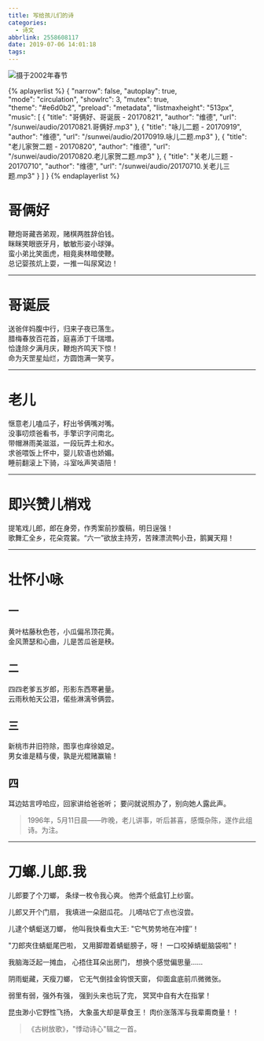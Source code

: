 ```yaml
---
title: 写给孩儿们的诗
categories:
  - 诗文
abbrlink: 2558608117
date: 2019-07-06 14:01:18
tags:
---
```


![摄于2002年春节](/sunwei/img/blog/sth/three.jpg)



{% aplayerlist %}
{
    "narrow": false,
    "autoplay": true,                        
    "mode": "circulation",
    "showlrc": 3,
    "mutex": true,  
    "theme": "#e6d0b2",
    "preload": "metadata",
    "listmaxheight": "513px",
    "music": [
        {
            "title": "哥俩好、哥诞辰 - 20170821",
            "author": "维德",
            "url": "/sunwei/audio/20170821.哥俩好.mp3"
        },
        {
            "title": "咏儿二题 - 20170919",
            "author": "维德",
            "url": "/sunwei/audio/20170919.咏儿二题.mp3"
        },
        {
            "title": "老儿家贺二题 - 20170820",
            "author": "维德",
            "url": "/sunwei/audio/20170820.老儿家贺二题.mp3"
        },
        {
            "title": "关老儿三题 - 20170710",
            "author": "维德",
            "url": "/sunwei/audio/20170710.关老儿三题.mp3"
        }
    ]
}
{% endaplayerlist %}

# 哥俩好
鞭炮哥藏吝弟观，赌棋两胜辞伯钱。  
眯眯笑眼嵌牙月，敏敏形姿小球弹。  
蛮小弟比笑面虎，相竟奥林暗使鞭。  
总记婴孩炕上耍，一推一叫尿窝边！  

----

# 哥诞辰
送爸伴妈腹中行，归来子夜已落生。  
腊梅春放百花首，庭喜添丁千瑞増。  
恰逢除夕满月庆，鞭炮齐鸣天下惊！  
命为天罡星灿烂，方圆饱满一笑亨。  

----

# 老儿
惬意老儿嗑瓜子，籽出爷俩嘴对嘴。  
没事叨烦爸看书，手擎识字问南北。  
带帽淋雨美滋滋，一段玩弄土和水。  
求爸喂饭上怀中，婴儿软语也娇媚。  
睡前翻滚上下骑，斗室吆声笑语陪！

----

# 即兴赞儿梢戏
提笔戏儿郎，郎在身旁，作秀案前抄腹稿，明日逞强！  
歌舞汇全乡，花朵霓裳。“六一”欲放主持芳，苦辣漂流鸭小丑，鹅翼天翔！

----

# 壮怀小咏
## 一
黄叶枯藤秋色苍，小瓜偏吊顶花黄。  
金风萧瑟和心曲，儿是苦瓜爸是秧。

## 二
四四老爹五岁郎，形影东西寒暑量。  
云雨秋帕天公泪，偌些淋漓爷俩尝。

## 三
新桃市井旧符除，图享也痒徐娘足。  
男女谁是精与傻，孰是光棍赌赢输！

## 四
耳边姑言哼哈应，回家讲给爸爸听；
要问就说照办了，别向她人露此声。

>	1996年，5月11日晨——昨晚，老儿讲事，听后甚喜，感慨杂陈，遂作此组诗。为注。

----

# 刀螂.儿郎.我

儿郎要了个刀螂，
条绿一枚令我心爽。
他弄个纸盒钉上纱窗。

儿郎又开个门扇，
我填进一朵甜瓜花。
儿嘀咕它丁点也沒尝。

儿逮个蜻蜓送刀螂，
他叫我快看虫大王:
"它气势势地在冲撞″！

"刀郎夾住蜻蜓尾巴啦，
又用脚蹬着蜻蜓膀子，呀！
一口咬掉蜻蜓脑袋啦"！

我脑海泛起一摊血，
心捂住耳朵出房门，
想换个感觉偏思量......

阴雨蜓藏，天瘦刀螂，
它无气倒挂金钩恨天窗，
仰面盒底前爪微微张。

弱里有弱，强外有强，
强到头来也玩了完，
冥冥中自有大在指掌！

昆虫渺小它野性飞扬，
大象虽大却是草食王！
肉价涨落浑与我辈甭商量！！

>《古树放歌》，"悸动诗心"辑之一首。
